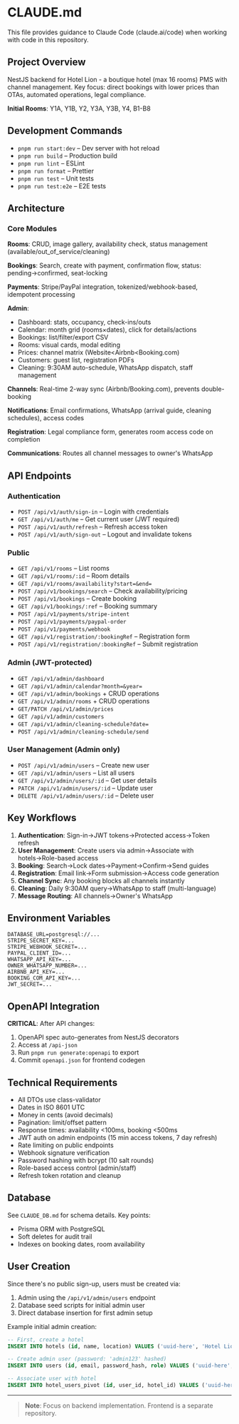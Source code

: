 # CLAUDE.md

This file provides guidance to Claude Code (claude.ai/code) when working with code in this repository.

## Project Overview

NestJS backend for Hotel Lion - a boutique hotel (max 16 rooms) PMS with channel management. Key focus: direct bookings with lower prices than OTAs, automated operations, legal compliance.

**Initial Rooms**: Y1A, Y1B, Y2, Y3A, Y3B, Y4, B1-B8

## Development Commands

* `pnpm run start:dev` – Dev server with hot reload
* `pnpm run build` – Production build
* `pnpm run lint` – ESLint
* `pnpm run format` – Prettier
* `pnpm run test` – Unit tests
* `pnpm run test:e2e` – E2E tests

## Architecture

### Core Modules

**Rooms**: CRUD, image gallery, availability check, status management (available/out_of_service/cleaning)

**Bookings**: Search, create with payment, confirmation flow, status: pending→confirmed, seat-locking

**Payments**: Stripe/PayPal integration, tokenized/webhook-based, idempotent processing

**Admin**:
- Dashboard: stats, occupancy, check-ins/outs
- Calendar: month grid (rooms×dates), click for details/actions
- Bookings: list/filter/export CSV
- Rooms: visual cards, modal editing
- Prices: channel matrix (Website<Airbnb<Booking.com)
- Customers: guest list, registration PDFs
- Cleaning: 9:30AM auto-schedule, WhatsApp dispatch, staff management

**Channels**: Real-time 2-way sync (Airbnb/Booking.com), prevents double-booking

**Notifications**: Email confirmations, WhatsApp (arrival guide, cleaning schedules), access codes

**Registration**: Legal compliance form, generates room access code on completion

**Communications**: Routes all channel messages to owner's WhatsApp

## API Endpoints

### Authentication
- `POST /api/v1/auth/sign-in` – Login with credentials
- `GET /api/v1/auth/me` – Get current user (JWT required)
- `POST /api/v1/auth/refresh` – Refresh access token
- `POST /api/v1/auth/sign-out` – Logout and invalidate tokens

### Public
- `GET /api/v1/rooms` – List rooms
- `GET /api/v1/rooms/:id` – Room details
- `GET /api/v1/rooms/availability?start=&end=`
- `POST /api/v1/bookings/search` – Check availability/pricing
- `POST /api/v1/bookings` – Create booking
- `GET /api/v1/bookings/:ref` – Booking summary
- `POST /api/v1/payments/stripe-intent`
- `POST /api/v1/payments/paypal-order`
- `POST /api/v1/payments/webhook`
- `GET /api/v1/registration/:bookingRef` – Registration form
- `POST /api/v1/registration/:bookingRef` – Submit registration

### Admin (JWT-protected)
- `GET /api/v1/admin/dashboard`
- `GET /api/v1/admin/calendar?month=&year=`
- `GET /api/v1/admin/bookings` + CRUD operations
- `GET /api/v1/admin/rooms` + CRUD operations
- `GET/PATCH /api/v1/admin/prices`
- `GET /api/v1/admin/customers`
- `GET /api/v1/admin/cleaning-schedule?date=`
- `POST /api/v1/admin/cleaning-schedule/send`

### User Management (Admin only)
- `POST /api/v1/admin/users` – Create new user
- `GET /api/v1/admin/users` – List all users
- `GET /api/v1/admin/users/:id` – Get user details
- `PATCH /api/v1/admin/users/:id` – Update user
- `DELETE /api/v1/admin/users/:id` – Delete user

## Key Workflows

1. **Authentication**: Sign-in→JWT tokens→Protected access→Token refresh
2. **User Management**: Create users via admin→Associate with hotels→Role-based access
3. **Booking**: Search→Lock dates→Payment→Confirm→Send guides
4. **Registration**: Email link→Form submission→Access code generation
5. **Channel Sync**: Any booking blocks all channels instantly
6. **Cleaning**: Daily 9:30AM query→WhatsApp to staff (multi-language)
7. **Message Routing**: All channels→Owner's WhatsApp

## Environment Variables

```
DATABASE_URL=postgresql://...
STRIPE_SECRET_KEY=...
STRIPE_WEBHOOK_SECRET=...
PAYPAL_CLIENT_ID=...
WHATSAPP_API_KEY=...
OWNER_WHATSAPP_NUMBER=...
AIRBNB_API_KEY=...
BOOKING_COM_API_KEY=...
JWT_SECRET=...
```

## OpenAPI Integration

**CRITICAL**: After API changes:
1. OpenAPI spec auto-generates from NestJS decorators
2. Access at `/api-json`
3. Run `pnpm run generate:openapi` to export
4. Commit `openapi.json` for frontend codegen

## Technical Requirements

- All DTOs use class-validator
- Dates in ISO 8601 UTC
- Money in cents (avoid decimals)
- Pagination: limit/offset pattern
- Response times: availability <100ms, booking <500ms
- JWT auth on admin endpoints (15 min access tokens, 7 day refresh)
- Rate limiting on public endpoints
- Webhook signature verification
- Password hashing with bcrypt (10 salt rounds)
- Role-based access control (admin/staff)
- Refresh token rotation and cleanup

## Database

See `CLAUDE_DB.md` for schema details. Key points:
- Prisma ORM with PostgreSQL
- Soft deletes for audit trail
- Indexes on booking dates, room availability

## User Creation

Since there's no public sign-up, users must be created via:
1. Admin using the `/api/v1/admin/users` endpoint
2. Database seed scripts for initial admin user
3. Direct database insertion for first admin setup

Example initial admin creation:
```sql
-- First, create a hotel
INSERT INTO hotels (id, name, location) VALUES ('uuid-here', 'Hotel Lion', 'Your Location');

-- Create admin user (password: 'admin123' hashed)
INSERT INTO users (id, email, password_hash, role) VALUES ('uuid-here', 'admin@hotel-lion.com', '$2b$10$...', 'admin');

-- Associate user with hotel
INSERT INTO hotel_users_pivot (id, user_id, hotel_id) VALUES ('uuid-here', 'user-uuid', 'hotel-uuid');
```

---

> **Note**: Focus on backend implementation. Frontend is a separate repository.